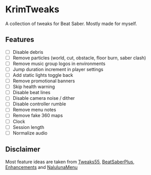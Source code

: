 # KrimTweaks

A collection of tweaks for Beat Saber. Mostly made for myself.

## Features

- [ ] Disable debris
- [ ] Remove particles (world, cut, obstacle, floor burn, saber clash)
- [ ] Remove music group logos in environments
- [ ] Jump duration increment in player settings
- [ ] Add static lights toggle back
- [ ] Remove promotional banners
- [ ] Skip health warning
- [ ] Disable beat lines
- [ ] Disable camera noise / dither
- [ ] Disable controller rumble
- [ ] Remove menu notes
- [ ] Remove fake 360 maps
- [ ] Clock
- [ ] Session length
- [ ] Normalize audio

## Disclaimer

Most feature ideas are taken from [Tweaks55](https://github.com/kinsi55/BeatSaber_Tweaks55), [BeatSaberPlus](https://discord.gg/63ebPMC), [Enhancements](https://github.com/Auros/Enhancements) and [NalulunaMenu](https://twitter.com/nalulululuna)
